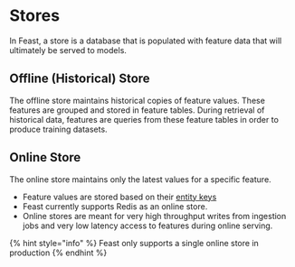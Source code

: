 # Stores

In Feast, a store is a database that is populated with feature data that will ultimately be served to models.

## Offline \(Historical\) Store

The offline store maintains historical copies of feature values. These features are grouped and stored in feature tables. During retrieval of historical data, features are queries from these feature tables in order to produce training datasets.

## Online Store

The online store maintains only the latest values for a specific feature.

* Feature values are stored based on their [entity keys](../../concepts/glossary.md#entity-key)
* Feast currently supports Redis as an online store.
* Online stores are meant for very high throughput writes from ingestion jobs and very low latency access to features during online serving.

{% hint style="info" %}
Feast only supports a single online store in production
{% endhint %}

